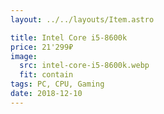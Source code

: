 ```yaml
---
layout: ../../layouts/Item.astro

title: Intel Core i5-8600k
price: 21'299₽
image:
  src: intel-core-i5-8600k.webp
  fit: contain
tags: PC, CPU, Gaming
date: 2018-12-10
---
```

